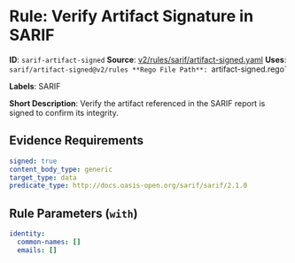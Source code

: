 # Rule: Verify Artifact Signature in SARIF

**ID**: `sarif-artifact-signed`
**Source**: [v2/rules/sarif/artifact-signed.yaml](https://github.com/scribe-public/sample-policies/v2/rules/sarif/artifact-signed.yaml)
**Uses**: `sarif/artifact-signed@v2/rules
**Rego File Path**: `artifact-signed.rego`

**Labels**: SARIF

**Short Description**: Verify the artifact referenced in the SARIF report is signed to confirm its integrity.

## Evidence Requirements

```yaml
signed: true
content_body_type: generic
target_type: data
predicate_type: http://docs.oasis-open.org/sarif/sarif/2.1.0
```
## Rule Parameters (`with`)

```yaml
identity:
  common-names: []
  emails: []
```
